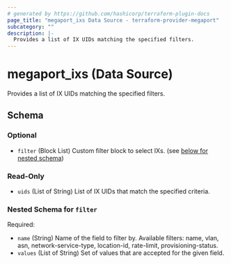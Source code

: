 ```yaml
---
# generated by https://github.com/hashicorp/terraform-plugin-docs
page_title: "megaport_ixs Data Source - terraform-provider-megaport"
subcategory: ""
description: |-
  Provides a list of IX UIDs matching the specified filters.
---
```


# megaport_ixs (Data Source)

Provides a list of IX UIDs matching the specified filters.



<!-- schema generated by tfplugindocs -->
## Schema

### Optional

- `filter` (Block List) Custom filter block to select IXs. (see [below for nested schema](#nestedblock--filter))

### Read-Only

- `uids` (List of String) List of IX UIDs that match the specified criteria.

<a id="nestedblock--filter"></a>
### Nested Schema for `filter`

Required:

- `name` (String) Name of the field to filter by. Available filters: name, vlan, asn, network-service-type, location-id, rate-limit, provisioning-status.
- `values` (List of String) Set of values that are accepted for the given field.

